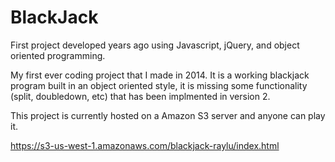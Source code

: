 # BlackJack
First project developed years ago using Javascript, jQuery, and object oriented programming.

My first ever coding project that I made in 2014. It is a working blackjack program built in an object oriented style, it is missing some functionality (split, doubledown, etc) that has been implmented in version 2.

This project is currently hosted on a Amazon S3 server and anyone can play it.

https://s3-us-west-1.amazonaws.com/blackjack-raylu/index.html
